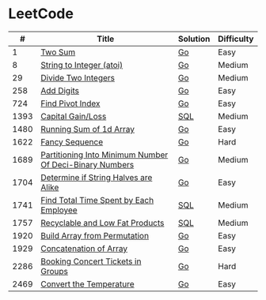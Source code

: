LeetCode
========

| #    | Title                                                                                                                                             | Solution              | Difficulty |
|------|---------------------------------------------------------------------------------------------------------------------------------------------------|-----------------------|------------|
| 1    | [Two Sum](https://leetcode.com/problems/two-sum/)                                                                                                 | [Go](./go/0001.go)    | Easy       |
| 8    | [String to Integer (atoi)](https://leetcode.com/problems/string-to-integer-atoi/)                                                                 | [Go](./go/0008.go)    | Medium     |
| 29   | [Divide Two Integers](https://leetcode.com/problems/divide-two-integers/)                                                                         | [Go](./go/0029.go)    | Medium     |
| 258  | [Add Digits](https://leetcode.com/problems/add-digits/) | [Go](./go/0258.go) | Easy |
| 724  | [Find Pivot Index](https://leetcode.com/problems/find-pivot-index/)                                                                               | [Go](./go/0724.go)    | Easy       |
| 1393 | [Capital Gain/Loss](https://leetcode.com/problems/capital-gainloss/)                                                                              | [SQL](./sql/1393.sql) | Medium     |
| 1480 | [Running Sum of 1d Array](https://leetcode.com/problems/running-sum-of-1d-array/)                                                                 | [Go](./go/1480.go)    | Easy       |
| 1622 | [Fancy Sequence](https://leetcode.com/problems/fancy-sequence/)                                                                                   | [Go](./go/1622.go)    | Hard       |
| 1689 | [Partitioning Into Minimum Number Of Deci-Binary Numbers](https://leetcode.com/problems/partitioning-into-minimum-number-of-deci-binary-numbers/) | [Go](./go/1689.go)    | Medium     |
| 1704 | [Determine if String Halves are Alike](https://leetcode.com/problems/determine-if-string-halves-are-alike/)                                       | [Go](./go/1704.go)    | Easy       |
| 1741 | [Find Total Time Spent by Each Employee](https://leetcode.com/problems/find-total-time-spent-by-each-employee/)                                   | [SQL](./sql/1741.sql) | Medium     |
| 1757 | [Recyclable and Low Fat Products](https://leetcode.com/problems/recyclable-and-low-fat-products/)                                                 | [SQL](./sql/1757.sql) | Medium     |
| 1920 | [Build Array from Permutation](https://leetcode.com/problems/build-array-from-permutation/)                                                       | [Go](./go/1920.go)    | Easy       |
| 1929 | [Concatenation of Array](https://leetcode.com/problems/concatenation-of-array/)                                                                   | [Go](./go/1929.go)    | Easy       |
| 2286 | [Booking Concert Tickets in Groups](https://leetcode.com/problems/booking-concert-tickets-in-groups/)                                             | [Go](./go/2286.go)    | Hard       |
| 2469 | [Convert the Temperature](https://leetcode.com/problems/convert-the-temperature/)                                                                 | [Go](./go/2469.go)    | Easy       |
